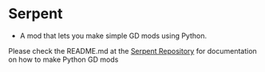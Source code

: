 # Serpent

- A mod that lets you make simple GD mods using Python.

Please check the README.md at the [Serpent Repository](https://github.com/YellowCat98/Serpent) for documentation on how to make Python GD mods